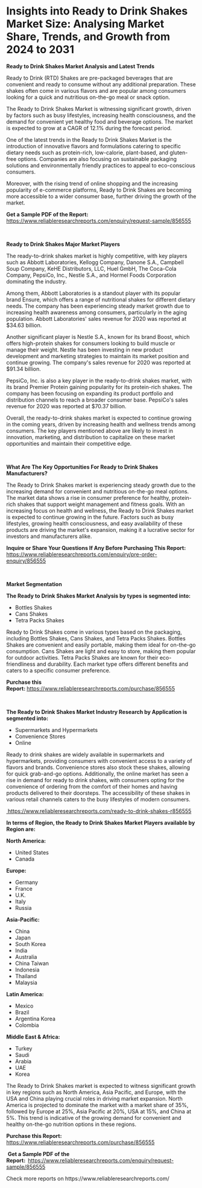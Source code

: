<p><h1>Insights into Ready to Drink Shakes Market Size: Analysing Market Share, Trends, and Growth from 2024 to 2031</h1></p><p><strong>Ready to Drink Shakes Market Analysis and Latest Trends</strong></p>
<p><p>Ready to Drink (RTD) Shakes are pre-packaged beverages that are convenient and ready to consume without any additional preparation. These shakes often come in various flavors and are popular among consumers looking for a quick and nutritious on-the-go meal or snack option.</p><p>The Ready to Drink Shakes Market is witnessing significant growth, driven by factors such as busy lifestyles, increasing health consciousness, and the demand for convenient yet healthy food and beverage options. The market is expected to grow at a CAGR of 12.1% during the forecast period. </p><p>One of the latest trends in the Ready to Drink Shakes Market is the introduction of innovative flavors and formulations catering to specific dietary needs such as protein-rich, low-calorie, plant-based, and gluten-free options. Companies are also focusing on sustainable packaging solutions and environmentally friendly practices to appeal to eco-conscious consumers.</p><p>Moreover, with the rising trend of online shopping and the increasing popularity of e-commerce platforms, Ready to Drink Shakes are becoming more accessible to a wider consumer base, further driving the growth of the market.</p></p>
<p><strong>Get a Sample PDF of the Report:&nbsp;</strong> <a href="https://www.reliableresearchreports.com/enquiry/request-sample/856555">https://www.reliableresearchreports.com/enquiry/request-sample/856555</a></p>
<p>&nbsp;</p>
<p><strong>Ready to Drink Shakes Major Market Players</strong></p>
<p><p>The ready-to-drink shakes market is highly competitive, with key players such as Abbott Laboratories, Kellogg Company, Danone S.A., Campbell Soup Company, KeHE Distributors, LLC, Huel GmbH, The Coca-Cola Company, PepsiCo, Inc., Nestle S.A., and Hormel Foods Corporation dominating the industry.</p><p>Among them, Abbott Laboratories is a standout player with its popular brand Ensure, which offers a range of nutritional shakes for different dietary needs. The company has been experiencing steady market growth due to increasing health awareness among consumers, particularly in the aging population. Abbott Laboratories' sales revenue for 2020 was reported at $34.63 billion.</p><p>Another significant player is Nestle S.A., known for its brand Boost, which offers high-protein shakes for consumers looking to build muscle or manage their weight. Nestle has been investing in new product development and marketing strategies to maintain its market position and continue growing. The company's sales revenue for 2020 was reported at $91.34 billion.</p><p>PepsiCo, Inc. is also a key player in the ready-to-drink shakes market, with its brand Premier Protein gaining popularity for its protein-rich shakes. The company has been focusing on expanding its product portfolio and distribution channels to reach a broader consumer base. PepsiCo's sales revenue for 2020 was reported at $70.37 billion.</p><p>Overall, the ready-to-drink shakes market is expected to continue growing in the coming years, driven by increasing health and wellness trends among consumers. The key players mentioned above are likely to invest in innovation, marketing, and distribution to capitalize on these market opportunities and maintain their competitive edge.</p></p>
<p>&nbsp;</p>
<p><strong>What Are The Key Opportunities For Ready to Drink Shakes Manufacturers?</strong></p>
<p><p>The Ready to Drink Shakes market is experiencing steady growth due to the increasing demand for convenient and nutritious on-the-go meal options. The market data shows a rise in consumer preference for healthy, protein-rich shakes that support weight management and fitness goals. With an increasing focus on health and wellness, the Ready to Drink Shakes market is expected to continue growing in the future. Factors such as busy lifestyles, growing health consciousness, and easy availability of these products are driving the market's expansion, making it a lucrative sector for investors and manufacturers alike.</p></p>
<p><strong>Inquire or Share Your Questions If Any Before Purchasing This Report:</strong> <a href="https://www.reliableresearchreports.com/enquiry/pre-order-enquiry/856555">https://www.reliableresearchreports.com/enquiry/pre-order-enquiry/856555</a></p>
<p>&nbsp;</p>
<p><strong>Market Segmentation</strong></p>
<p><strong>The Ready to Drink Shakes Market Analysis by types is segmented into:</strong></p>
<p><ul><li>Bottles Shakes</li><li>Cans Shakes</li><li>Tetra Packs Shakes</li></ul></p>
<p><p>Ready to Drink Shakes come in various types based on the packaging, including Bottles Shakes, Cans Shakes, and Tetra Packs Shakes. Bottles Shakes are convenient and easily portable, making them ideal for on-the-go consumption. Cans Shakes are light and easy to store, making them popular for outdoor activities. Tetra Packs Shakes are known for their eco-friendliness and durability. Each market type offers different benefits and caters to a specific consumer preference.</p></p>
<p><strong>Purchase this Report:&nbsp;</strong><a href="https://www.reliableresearchreports.com/purchase/856555">https://www.reliableresearchreports.com/purchase/856555</a></p>
<p>&nbsp;</p>
<p><strong>The Ready to Drink Shakes Market Industry Research by Application is segmented into:</strong></p>
<p><ul><li>Supermarkets and Hypermarkets</li><li>Convenience Stores</li><li>Online</li></ul></p>
<p><p>Ready to drink shakes are widely available in supermarkets and hypermarkets, providing consumers with convenient access to a variety of flavors and brands. Convenience stores also stock these shakes, allowing for quick grab-and-go options. Additionally, the online market has seen a rise in demand for ready to drink shakes, with consumers opting for the convenience of ordering from the comfort of their homes and having products delivered to their doorsteps. The accessibility of these shakes in various retail channels caters to the busy lifestyles of modern consumers.</p></p>
<p><a href="https://www.reliableresearchreports.com/ready-to-drink-shakes-r856555">&nbsp;https://www.reliableresearchreports.com/ready-to-drink-shakes-r856555</a></p>
<p><strong>In terms of Region, the Ready to Drink Shakes Market Players available by Region are:</strong></p>
<p>
    <p> <strong> North America: </strong>
        <ul>
            <li>United States</li>
            <li>Canada</li>
        </ul>
        </p> 
    <p> <strong> Europe: </strong>
        <ul>
            <li>Germany</li>
            <li>France</li>
            <li>U.K.</li>
            <li>Italy</li>
            <li>Russia</li>
        </ul>
        </p> 
    <p> <strong> Asia-Pacific: </strong>
        <ul>
            <li>China</li>
            <li>Japan</li>
            <li>South Korea</li>
            <li>India</li>
            <li>Australia</li>
            <li>China Taiwan</li>
            <li>Indonesia</li>
            <li>Thailand</li>
            <li>Malaysia</li>
        </ul>
        </p> 
    <p> <strong> Latin America: </strong>
        <ul>
            <li>Mexico</li>
            <li>Brazil</li>
            <li>Argentina Korea</li>
            <li>Colombia</li>
        </ul>
        </p> 
    <p> <strong> Middle East & Africa: </strong>
        <ul>
            <li>Turkey</li>
            <li>Saudi</li>
            <li>Arabia</li>
            <li>UAE</li>
            <li>Korea</li>
        </ul>
    </p>
    </p>
<p><p>The Ready to Drink Shakes market is expected to witness significant growth in key regions such as North America, Asia Pacific, and Europe, with the USA and China playing crucial roles in driving market expansion. North America is projected to dominate the market with a market share of 35%, followed by Europe at 25%, Asia Pacific at 20%, USA at 15%, and China at 5%. This trend is indicative of the growing demand for convenient and healthy on-the-go nutrition options in these regions.</p></p>
<p><strong>Purchase this Report: </strong><a href="https://www.reliableresearchreports.com/purchase/856555">https://www.reliableresearchreports.com/purchase/856555</a></p>
<p>&nbsp;<strong>Get a Sample PDF of the Report:&nbsp;&nbsp;</strong><a href="https://www.reliableresearchreports.com/enquiry/request-sample/856555">https://www.reliableresearchreports.com/enquiry/request-sample/856555</a></p>
<p><strong></strong></p>
<p>Check more reports on https://www.reliableresearchreports.com/</p>